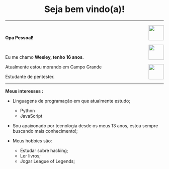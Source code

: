 <h1 align="center"> Seja bem vindo(a)! </h1>
<hr />
<a href="https://github.com/linecurity7" target="_blank">
  <img align="right" src="https://cdn.iconscout.com/icon/free/png-256/github-108-438008.png" width="48px" height="48px">
</a><br />
<p align="left" > 
  <b>Opa Pessoal!</b>
</p>
<a href="https://www.instagram.com/line_security7/" target="_blank">
  <img align="right" src="https://cdn.icon-icons.com/icons2/1211/PNG/512/1491579602-yumminkysocialmedia36_83067.png" width="48px" height="48px">
</a><br />
<p align="left" >
Eu me chamo <b> Wesley, tenho 16 anos</b>.
</p>
<a href="https://www.youtube.com/channel/UCDOToM3tcedgXx2zh_n0H5w" target="_blank">
  <img align="right" src="https://i.ibb.co/kSWhXVq/youtube.png" width="48px" height="48px">
</a>
<p align="left" >
Atualmente estou morando em Campo Grande<br />
</p>
<p align="left" >
Estudante de pentester.
</p>
<p align="left" >
</p>

<hr />

**Meus interesses :**

- Linguagens de programação em que atualmente estudo;
  - Python
  - JavaScript
  
- Sou apaixonado por tecnologia desde os meus 13 anos, estou sempre buscando mais conhecimento!;
- Meus hobbies são: 
  - Estudar sobre hacking; 
  - Ler livros;
  - Jogar League of Legends;
